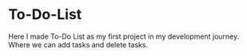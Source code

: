 # To-Do-List
Here I made To-Do List as my first project in my development journey.
Where we can add tasks and delete tasks.

